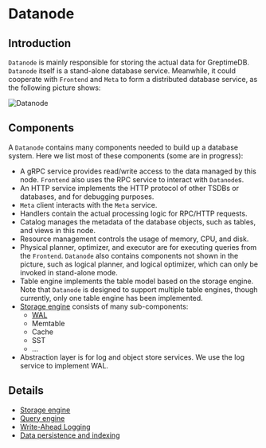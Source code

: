 # Datanode

## Introduction

`Datanode` is mainly responsible for storing the actual data for GreptimeDB. `Datanode` itself is a
stand-alone database service. Meanwhile, it could cooperate with `Frontend` and `Meta` to form a
distributed database service, as the following picture shows:

![Datanode](/public/datanode.png)

## Components

A `Datanode` contains many components needed to build up a database system. Here we list most of
these components (some are in progress):

- A gRPC service provides read/write access to the data managed by this node. `Frontend` also uses
  the RPC service to interact with `Datanode`s.
- An HTTP service implements the HTTP protocol of other TSDBs or databases, and for debugging purposes.
- `Meta` client interacts with the `Meta` service.
- Handlers contain the actual processing logic for RPC/HTTP requests.
- Catalog manages the metadata of the database objects, such as tables, and views in this node.
- Resource management controls the usage of memory, CPU, and disk.
- Physical planner, optimizer, and executor are for executing queries from the `Frontend`. `Datanode` also
  contains components not shown in the picture, such as logical planner, and logical optimizer, which can
  only be invoked in stand-alone mode.
- Table engine implements the table model based on the storage engine. Note that `Datanode` is
  designed to support multiple table engines, though currently, only one table engine has been
  implemented.
- [Storage engine][1] consists of many sub-components:
  - [WAL][2]
  - Memtable
  - Cache
  - SST
  - ...
- Abstraction layer is for log and object store services. We use the log service to implement
  WAL.

## Details

- [Storage engine][1]
- [Query engine][3]
- [Write-Ahead Logging][2]
- [Data persistence and indexing][4]

[1]: ./storage-engine.md
[2]: ./wal.md
[3]: ./query-engine.md
[4]: ./data-persistence-indexing.md
